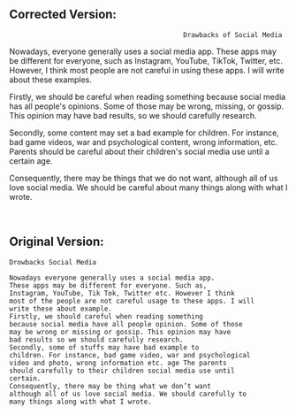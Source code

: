 
## Corrected Version:
                                                
                                                Drawbacks of Social Media

Nowadays, everyone generally uses a social media app. These apps may be different for everyone, such as Instagram, YouTube, TikTok, Twitter, etc. However, I think most people are not careful in using these apps. I will write about these examples.

Firstly, we should be careful when reading something because social media has all people's opinions. Some of those may be wrong, missing, or gossip. This opinion may have bad results, so we should carefully research.

Secondly, some content may set a bad example for children. For instance, bad game videos, war and psychological content, wrong information, etc. Parents should be careful about their children's social media use until a certain age.

Consequently, there may be things that we do not want, although all of us love social media. We should be careful about many things along with what I wrote.

</br>

## Original Version:
````
Drowbacks Social Media

Nowadays everyone generally uses a social media app.
These apps may be different for everyone. Such as,
Instagram, YouTube, Tik Tok, Twitter etc. However I think
most of the people are not careful usage to these apps. I will
write these about example.
Firstly, we should careful when reading something
because social media have all people opinion. Some of those
may be wrong or missing or gossip. This opinion may have
bad results so we should carefully research.
Secondly, some of stuffs may have bad example to
children. For instance, bad game video, war and psychological
video and photo, wrong information etc. age The parents
should carefully to their children social media use until
certain.
Consequently, there may be thing what we don’t want
although all of us love social media. We should carefully to
many things along with what I wrote.
````

